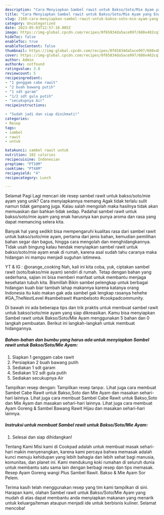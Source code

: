```yaml
---
description: "Cara Menyiapkan Sambel rawit untuk Bakso/Soto/Mie Ayam yang Enak, Lezat"
title: "Cara Menyiapkan Sambel rawit untuk Bakso/Soto/Mie Ayam yang Enak, Lezat"
slug: 2168-cara-menyiapkan-sambel-rawit-untuk-bakso-soto-mie-ayam-yang-enak-lezat
category: Uncategorized
date: 2023-05-03T12:57:18.005Z
image: https://img-global.cpcdn.com/recipes/0f65834da5ace997/680x482cq70/sambel-rawit-untuk-baksosotomie-ayam-foto-resep-utama.jpg
hideToc: false
enableToc: true
enableTocContent: false
thumbnail: https://img-global.cpcdn.com/recipes/0f65834da5ace997/680x482cq70/sambel-rawit-untuk-baksosotomie-ayam-foto-resep-utama.jpg
cover: https://img-global.cpcdn.com/recipes/0f65834da5ace997/680x482cq70/sambel-rawit-untuk-baksosotomie-ayam-foto-resep-utama.jpg
author: Admin
authorAv: notfound
ratingvalue: 3.8
reviewcount: 5
recipeingredient:
- "1 genggam cabe rawit"
- "2 buah bawang putih"
- "1 sdt garam"
- "1/2 sdt gula putih"
- "secukupnya Air"
recipeinstructions:

- "Sudah jadi dan siap dinikmati!"
categories:
- Resep
tags:
- sambel
- rawit
- untuk

katakunci: sambel rawit untuk 
nutrition: 102 calories
recipecuisine: Indonesian
preptime: "PT10M"
cooktime: "PT48M"
recipeyield: "4"
recipecategory: Lunch

---
```



Selamat Pagi Lagi mencari ide resep sambel rawit untuk bakso/soto/mie ayam yang unik? Cara menyiapkannya memang Agak tidak terlalu sulit namun tidak gampang juga. Kalau salah mengolah maka hasilnya tidak akan memuaskan dan bahkan tidak sedap. Padahal sambel rawit untuk bakso/soto/mie ayam yang enak harusnya kan punya aroma dan rasa yang dapat memancing selera kita.


Banyak hal yang sedikit bisa mempengaruhi kualitas rasa dari sambel rawit untuk bakso/soto/mie ayam, pertama dari jenis bahan, kemudian pemilihan bahan segar dan bagus, hingga cara mengolah dan menghidangkannya. Tidak usah bingung kalau hendak menyiapkan sambel rawit untuk bakso/soto/mie ayam enak di rumah, karena asal sudah tahu caranya maka hidangan ini mampu menjadi suguhan istimewa.

YT &amp; IG : @orange_cooking Nah, kali ini kita coba, yuk, ciptakan sambel rawit (soto/bakso/mie ayam) sendiri di rumah. Tetap dengan bahan yang sederhana, sajian ini bisa memberi manfaat untuk membantu menjaga kesehatan tubuh kita. Bismillah Bikin sambel pelengkap untuk berbagai hidangan kuah biar tambah lahap makannya karena katanya orang Indonesia itu kalo makan gak ada sambel gak lengkap rasanya hehehe #GA_TheNextLevel #sambelrawit #sambelsoto #cookpadcommunity.


Di bawah ini ada beberapa tips dan trik praktis untuk membuat sambel rawit untuk bakso/soto/mie ayam yang siap dikreasikan. Kamu bisa menyiapkan Sambel rawit untuk Bakso/Soto/Mie Ayam menggunakan 5 bahan dan 0 langkah pembuatan. Berikut ini langkah-langkah untuk membuat hidangannya.

<!--inarticleads1-->

##### Bahan-bahan dan bumbu yang harus ada untuk menyiapkan Sambel rawit untuk Bakso/Soto/Mie Ayam:

1. Siapkan 1 genggam cabe rawit
1. Persiapkan 2 buah bawang putih
1. Sediakan 1 sdt garam
1. Sediakan 1/2 sdt gula putih
1. Sediakan secukupnya Air


Tampilkan resep dengan: Tampilkan resep tanpa:. Lihat juga cara membuat Sambel Cabe Rawit untuk Bakso,Soto dan Mie Ayam dan masakan sehari-hari lainnya. Lihat juga cara membuat Sambel Cabe Rawit untuk Bakso,Soto dan Mie Ayam dan masakan sehari-hari lainnya. Lihat juga cara membuat Ayam Goreng &amp; Sambel Bawang Rawit Hijau dan masakan sehari-hari lainnya. 

<!--inarticleads2-->

##### Instruksi untuk membuat Sambel rawit untuk Bakso/Soto/Mie Ayam:


1. Selesai dan siap dihidangkan!

Tentang Kami Misi kami di Cookpad adalah untuk membuat masak sehari-hari makin menyenangkan, karena kami percaya bahwa memasak adalah kunci menuju kehidupan yang lebih bahagia dan lebih sehat bagi manusia, komunitas, dan planet ini. Kami mendukung koki rumahan di seluruh dunia untuk membantu satu sama lain dengan berbagi resep dan tips memasak. Resep Ayam Goreng wangi Plus Sambel Rawit. Bakso &amp; Mie Ayam Sor Pelem. 

Terima kasih telah menggunakan resep yang tim kami tampilkan di sini. Harapan kami, olahan Sambel rawit untuk Bakso/Soto/Mie Ayam yang mudah di atas dapat membantu anda menyiapkan makanan yang menarik untuk keluarga/teman ataupun menjadi ide untuk berbisnis kuliner. Selamat mencoba!
